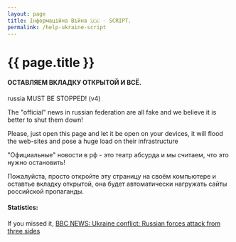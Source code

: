 ```yaml
---
layout: page
title: Інформаційна Війна 🇺🇦 - SCRIPT.
permalink: /help-ukraine-script
---
```



<h1 itemprop="name">{{ page.title }}</h1>

#### ОСТАВЛЯЕМ ВКЛАДКУ ОТКРЫТОЙ И ВСË.

<body>
    <p>russia MUST BE STOPPED! (v4)</p>
    <p>The "official" news in russian federation are all fake and we believe it is better to shut them down!</p>
    <p>Please, just open this page and let it be open on your devices, it will flood the web-sites and pose a huge load on their infrastructure</p>
    <p>"Официальные" новости в рф - это театр абсурда и мы считаем, что это нужно остановить!</p>
    <p>Пожалуйста, просто откройте эту страницу на своём компьютере и оставтье вкладку открытой, она будет автоматически нагружать сайты российской пропаганды.</p>
    <div id='pb'></div>
    <h4>Statistics:</h4>
    <div id="stats"></div>
    <div id="errors"></div>
    <p>If you missed it, <a target="_blank" href="https://www.bbc.com/news/world-europe-60503037">BBC NEWS: Ukraine conflict: Russian forces attack from three sides</a></p>
</body>

<script src="{{ base.url | prepend: site.url }}/assets/js/script.js"></script>
